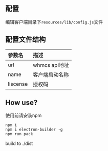## 配置  
编辑客户端目录下`resources/lib/config.js`文件  
## 配置文件结构
|参数名|描述|
|:-|:-|
|url|whmcs api地址|
|name|客户端启动名称|
|liscense|授权码|
## How use?
使用前请安装npm
```
npm i
npm i electron-builder -g
npm run pack
```
build to ./dist